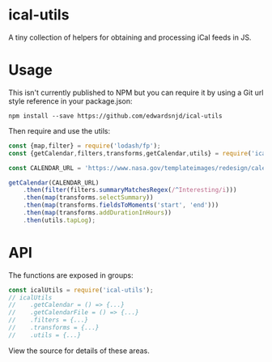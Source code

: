 ical-utils
==========

A tiny collection of helpers for obtaining and processing iCal feeds in JS.

Usage
=====

This isn't currently published to NPM but you can require it by using a Git url style reference in your package.json:

```
npm install --save https://github.com/edwardsnjd/ical-utils
```

Then require and use the utils:

```js
const {map,filter} = require('lodash/fp');
const {getCalendar,filters,transforms,getCalendar,utils} = require('ical-utils');

const CALENDAR_URL = 'https://www.nasa.gov/templateimages/redesign/calendar/iCal/nasa_calendar.ics';

getCalendar(CALENDAR_URL)
    .then(filter(filters.summaryMatchesRegex(/^Interesting/i)))
    .then(map(transforms.selectSummary))
    .then(map(transforms.fieldsToMoments('start', 'end')))
    .then(map(transforms.addDurationInHours))
    .then(utils.tapLog);
```

API
===

The functions are exposed in groups:

```js
const icalUtils = require('ical-utils');
// icalUtils
//    .getCalendar = () => {...}
//    .getCalendarFile = () => {...}
//    .filters = {...}
//    .transforms = {...}
//    .utils = {...}
```

View the source for details of these areas.
